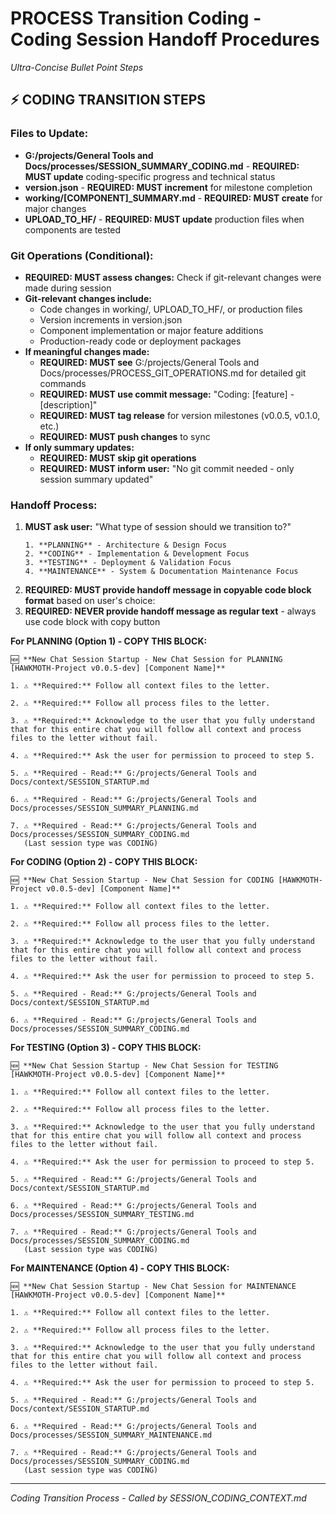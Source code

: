 # PROCESS Transition Coding - Coding Session Handoff Procedures
*Ultra-Concise Bullet Point Steps*

## ⚡ **CODING TRANSITION STEPS**

### **Files to Update:**
- **G:/projects/General Tools and Docs/processes/SESSION_SUMMARY_CODING.md** - **REQUIRED: MUST update** coding-specific progress and technical status
- **version.json** - **REQUIRED: MUST increment** for milestone completion
- **working/[COMPONENT]_SUMMARY.md** - **REQUIRED: MUST create** for major changes
- **UPLOAD_TO_HF/** - **REQUIRED: MUST update** production files when components are tested

### **Git Operations (Conditional):**
- **REQUIRED: MUST assess changes:** Check if git-relevant changes were made during session
- **Git-relevant changes include:**
  - Code changes in working/, UPLOAD_TO_HF/, or production files
  - Version increments in version.json
  - Component implementation or major feature additions
  - Production-ready code or deployment packages
- **If meaningful changes made:**
  - **REQUIRED: MUST see** G:/projects/General Tools and Docs/processes/PROCESS_GIT_OPERATIONS.md for detailed git commands
  - **REQUIRED: MUST use commit message:** "Coding: [feature] - [description]"
  - **REQUIRED: MUST tag release** for version milestones (v0.0.5, v0.1.0, etc.)
  - **REQUIRED: MUST push changes** to sync
- **If only summary updates:**
  - **REQUIRED: MUST skip git operations**
  - **REQUIRED: MUST inform user:** "No git commit needed - only session summary updated"

### **Handoff Process:**
1. **MUST ask user:** "What type of session should we transition to?"
   ```
   1. **PLANNING** - Architecture & Design Focus
   2. **CODING** - Implementation & Development Focus  
   3. **TESTING** - Deployment & Validation Focus
   4. **MAINTENANCE** - System & Documentation Maintenance Focus
   ```
2. **REQUIRED: MUST provide handoff message in copyable code block format** based on user's choice:
3. **REQUIRED: NEVER provide handoff message as regular text** - always use code block with copy button

**For PLANNING (Option 1) - COPY THIS BLOCK:**
```
🆕 **New Chat Session Startup - New Chat Session for PLANNING [HAWKMOTH-Project v0.0.5-dev] [Component Name]**

1. ⚠️ **Required:** Follow all context files to the letter.

2. ⚠️ **Required:** Follow all process files to the letter.

3. ⚠️ **Required:** Acknowledge to the user that you fully understand that for this entire chat you will follow all context and process files to the letter without fail.

4. ⚠️ **Required:** Ask the user for permission to proceed to step 5.

5. ⚠️ **Required - Read:** G:/projects/General Tools and Docs/context/SESSION_STARTUP.md

6. ⚠️ **Required - Read:** G:/projects/General Tools and Docs/processes/SESSION_SUMMARY_PLANNING.md

7. ⚠️ **Required - Read:** G:/projects/General Tools and Docs/processes/SESSION_SUMMARY_CODING.md
   (Last session type was CODING)
```

**For CODING (Option 2) - COPY THIS BLOCK:**
```
🆕 **New Chat Session Startup - New Chat Session for CODING [HAWKMOTH-Project v0.0.5-dev] [Component Name]**

1. ⚠️ **Required:** Follow all context files to the letter.

2. ⚠️ **Required:** Follow all process files to the letter.

3. ⚠️ **Required:** Acknowledge to the user that you fully understand that for this entire chat you will follow all context and process files to the letter without fail.

4. ⚠️ **Required:** Ask the user for permission to proceed to step 5.

5. ⚠️ **Required - Read:** G:/projects/General Tools and Docs/context/SESSION_STARTUP.md

6. ⚠️ **Required - Read:** G:/projects/General Tools and Docs/processes/SESSION_SUMMARY_CODING.md
```

**For TESTING (Option 3) - COPY THIS BLOCK:**
```
🆕 **New Chat Session Startup - New Chat Session for TESTING [HAWKMOTH-Project v0.0.5-dev] [Component Name]**

1. ⚠️ **Required:** Follow all context files to the letter.

2. ⚠️ **Required:** Follow all process files to the letter.

3. ⚠️ **Required:** Acknowledge to the user that you fully understand that for this entire chat you will follow all context and process files to the letter without fail.

4. ⚠️ **Required:** Ask the user for permission to proceed to step 5.

5. ⚠️ **Required - Read:** G:/projects/General Tools and Docs/context/SESSION_STARTUP.md

6. ⚠️ **Required - Read:** G:/projects/General Tools and Docs/processes/SESSION_SUMMARY_TESTING.md

7. ⚠️ **Required - Read:** G:/projects/General Tools and Docs/processes/SESSION_SUMMARY_CODING.md
   (Last session type was CODING)
```

**For MAINTENANCE (Option 4) - COPY THIS BLOCK:**
```
🆕 **New Chat Session Startup - New Chat Session for MAINTENANCE [HAWKMOTH-Project v0.0.5-dev] [Component Name]**

1. ⚠️ **Required:** Follow all context files to the letter.

2. ⚠️ **Required:** Follow all process files to the letter.

3. ⚠️ **Required:** Acknowledge to the user that you fully understand that for this entire chat you will follow all context and process files to the letter without fail.

4. ⚠️ **Required:** Ask the user for permission to proceed to step 5.

5. ⚠️ **Required - Read:** G:/projects/General Tools and Docs/context/SESSION_STARTUP.md

6. ⚠️ **Required - Read:** G:/projects/General Tools and Docs/processes/SESSION_SUMMARY_MAINTENANCE.md

7. ⚠️ **Required - Read:** G:/projects/General Tools and Docs/processes/SESSION_SUMMARY_CODING.md
   (Last session type was CODING)
```

---
*Coding Transition Process - Called by SESSION_CODING_CONTEXT.md*